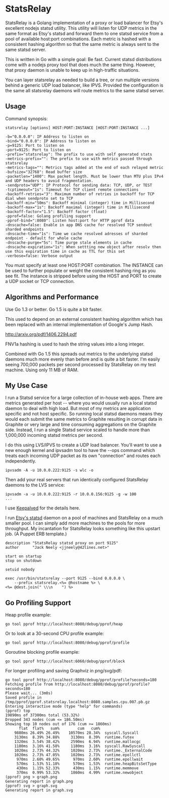 StatsRelay
==========

StatsRelay is a Golang implementation of a proxy or load balancer for Etsy's
excellent nodejs statsd utility.  This utility will listen for UDP metrics
in the same format as Etsy's statsd and forward them to one statsd service
from a pool of available host:port combinations.  Each metric is hashed with
a consistent hashing algorithm so that the same metric is always sent to
the same statsd server.

This is written in Go with a simple goal: Be fast.  Current statsd
distributions come with a nodejs proxy tool that does much the same thing.
However, that proxy daemon is unable to keep up in high-traffic situations.

You can layer statsrelay as needed to build a tree, or run multiple versions
behind a generic UDP load balancer, like IPVS.  Provided the configuration is
the same all statsrelay daemons will route metrics to the same statsd server.

Usage
-----

Command synopsis:

    statsrelay [options] HOST:PORT:INSTANCE [HOST:PORT:INSTANCE ...]

    -b="0.0.0.0": IP Address to listen on
    -bind="0.0.0.0": IP Address to listen on
    -p=9125: Port to listen on
    -port=9125: Port to listen on
    -prefix="statsrelay": The prefix to use with self generated stats
    -metrics-prefix="": The prefix to use with metrics passed through statsrelay
    -metrics-tags="": Metrics tags added at the end of each relayed metric
    -bufsize="32768": Read buffer size
    -packetlen="1400": Max packet length. Must be lower than MTU plus IPv4 and UDP headers to avoid fragmentation.
    -sendproto="UDP": IP Protocol for sending data: TCP, UDP, or TEST
    -tcptimeout="1s": Timeout for TCP client remote connections
    -backoff-retries="3": Maximum number of retries in backoff for TCP dial when sendproto set to TCP
    -backoff-min="50ms": Backoff minimal (integer) time in Millisecond
    -backoff-max="1s": Backoff maximal (integer) time in Millisecond
    -backoff-factor="1.5": Backoff factor (float)
    -pprof=false: Golang profiling support
    -pprof-bind=":8080": Listen host:port for HTTP pprof data
    -dnscache=false: Enable in app DNS cache for resolved TCP sendout sharded endpoints
    -dnscache-time="1s": Time we cache resolved adresses of sharded endpoint - default for whole cache
    -dnscache-purge="5s": Time purge stale elements in cache
    -dnscache-expiration="1s": When settting new object after resolv then use this expiration time in cache as TTL for this set
    -verbose=false: Verbose output

You must specify at least one HOST:PORT combination.  The INSTANCE can be
used to further populate or weight the consistent hashing ring as you see fit.
The instance is stripped before using the HOST and PORT to create a UDP
socket or TCP connection.

Algorithms and Performance
---------------------------

Use Go 1.3 or better.  Go 1.5 is quite a bit faster.

This used to depend on an external consistent hashing algorithm which has
been replaced with an internal implementation of Google's Jump Hash.

   http://arxiv.org/pdf/1406.2294.pdf

FNV1a hashing is used to hash the string values into a long integer.

Combined with Go 1.5 this spreads out metrics to the underlying statsd daemons
much more evenly than before and is quite a bit faster.  I'm easily seeing
700,000 packets per second processed by StatsRelay on my test machine.  Using
only 11 MB of RAM.

My Use Case
-----------

I run a Statsd service for a large collection of in-house web apps.  There are
metrics generated per host -- where you would usually run a local statsd daemon
to deal with high load.  But most of my metrics are application specific and
not host specific.  So running local statsd daemons means they would each
submit the same metrics to Graphite resulting in corrupt data in Graphite or
very large and time consuming aggregations on the Graphite side.  Instead, I
run a single Statsd service scaled to handle more than 1,000,000 incoming
statsd metrics per second.

I do this using LVS/IPVS to create a UDP load balancer.  You'll want to use
a new enough kernel and ipvsadm tool to have the --ops command which treats
each incoming UDP packet as its own "connection" and routes each independently.

    ipvsadm -A -u 10.0.0.222:9125 -s wlc -o

Then add your real servers that run identically configured StatsRelay daemons
to the LVS service:

    ipvsadm -a -u 10.0.0.222:9125 -r 10.0.0.156:9125 -g -w 100
    ...

I use [Keepalved][1] for the details here.

I run [Etsy's statsd][2] daemon on a pool of machines and StatsRelay on a much
smaller pool.  I can simply add more machines to the pools for more
throughput.  My incantation for StatsRelay looks something like this upstart
job.  (A Puppet ERB template.)

    description "StatsRelay statsd proxy on port 9125"
    author      "Jack Neely <jjneely@42lines.net>"

    start on startup
    stop on shutdown

    setuid nobody

    exec /usr/bin/statsrelay --port 9125 --bind 0.0.0.0 \
        --prefix statsrelay.<%= @hostname %> \
	<%= @dest.join(" \\\n    ") %>


Go Profiling Support
--------------------

Heap profile example:

    go tool pprof http://localhost:8080/debug/pprof/heap

Or to look at a 30-second CPU profile example:

    go tool pprof http://localhost:8080/debug/pprof/profile

Goroutine blocking profile example:

    go tool pprof http://localhost:6060/debug/pprof/block

For longer profiling and saving Graphviz in png/svg/pdf:

```
go tool pprof http://localhost:8080/debug/pprof/profile?seconds=180
Fetching profile from http://localhost:8080/debug/pprof/profile?seconds=180
Please wait... (3m0s)
Saved profile in /tmp/pprof/pprof.statsrelay.localhost:8080.samples.cpu.007.pb.gz
Entering interactive mode (type "help" for commands)
(pprof) top
19890ms of 37300ms total (53.32%)
Dropped 343 nodes (cum <= 186.50ms)
Showing top 10 nodes out of 176 (cum >= 1860ms)
      flat  flat%   sum%        cum   cum%
    9880ms 26.49% 26.49%    10570ms 28.34%  syscall.Syscall
    3130ms  8.39% 34.88%     3130ms  8.39%  runtime.futex
    1320ms  3.54% 38.42%     2590ms  6.94%  runtime.mallocgc
    1180ms  3.16% 41.58%     1180ms  3.16%  syscall.RawSyscall
    1020ms  2.73% 44.32%     1020ms  2.73%  runtime._ExternalCode
    1020ms  2.73% 47.05%     1020ms  2.73%  runtime.epollctl
     970ms  2.60% 49.65%      970ms  2.60%  runtime.epollwait
     570ms  1.53% 51.18%      570ms  1.53%  runtime.heapBitsSetType
     430ms  1.15% 52.33%      430ms  1.15%  runtime.memmove
     370ms  0.99% 53.32%     1860ms  4.99%  runtime.newobject
(pprof) png > graph.png
Generating report in graph.png
(pprof) svg > graph.svg                                                                                                                                                                                                                      Generating report in graph.svg
```

[1]: http://keepalived.org/
[2]: https://github.com/etsy/statsd
